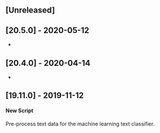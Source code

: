 ## [Unreleased]


## [20.5.0] - 2020-05-12
-


## [20.4.0] - 2020-04-14
-


## [19.11.0] - 2019-11-12
#### New Script
Pre-process text data for the machine learning text classifier.